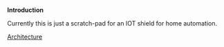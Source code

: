 __Introduction__

Currently this is just a scratch-pad for an IOT shield for home automation.

[Architecture](docs/architecture)